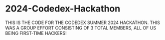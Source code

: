 # 2024-Codedex-Hackathon
THIS IS THE CODE FOR THE CODEDEX SUMMER 2024 HACKATHON. 
THIS WAS A GROUP EFFORT CONSISTING OF 3 TOTAL MEMBERS,  ALL OF US BEING FIRST-TIME HACKERS!
